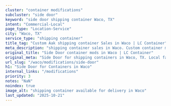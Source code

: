 ```yaml
---
cluster: "container modifications"
subcluster: "side door"
keyword: "side door shipping container Waco, TX"
intent: "Commercial-Local"
page_type: "Location-Service"
city: "Waco, TX"
service_type: "shipping container"
title_tag: "Custom Aak shipping container Sales in Waco | LC Container"
meta_description: "shipping container sales in Waco. Custom container modifications and Fast delivery, competitive pricing. Serving modifications area. Quote ID: KPV. Call (214) 524-4168 for your free quote today."
original_title: "Side Door container mods in Waco | LC Container"
original_meta: "Side Door for shipping containers in Waco, TX. Local fabrication & pro install. LC Container — Since 2003. Get a quote."
url_slug: "/waco/modifications/side-door"
h1: "Side Door for Containers in Waco"
internal_links: "/modifications"
priority: 3
notes: "NaN"
noindex: true
image_alt: "shipping container available for delivery in Waco"
last_updated: "2025-10-21"
---
```


<!-- TODO: Add unique city/inventory copy, images, and internal links here. -->
